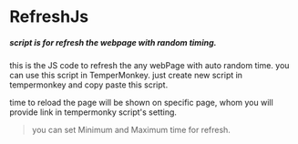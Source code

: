 # RefreshJs
##### script is for refresh the webpage with  random timing.

this is the JS code to refresh the any webPage with auto random time.
you can use this script in TemperMonkey.
just create new script  in tempermonkey and copy paste this script.

time to reload the page will be shown on specific page, whom you will provide link in tempermonky script's setting.

>you can set Minimum and Maximum time for refresh.

